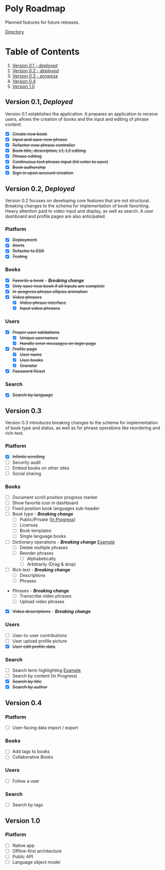 # Poly Roadmap

Planned features for future releases.

[Directory](https://github.com/wikitongues/poly#poly)

# Table of Contents
  1. [Version 0.1 - *deployed*](#version-01-deployed)
  1. [Version 0.2 - *deployed*](#version-02-deployed)
  1. [Version 0.3 - *progress*](#version--03)
  1. [Version 0.4](#version-04)
  1. [Version 1.0](#version-10)

## Version 0.1, *Deployed*

Version 0.1 establishes the application. It prepares an application to receive users, allows the creation of books and the input and editing of phrase content.
- [x] ~~Create new book~~
- [x] ~~Input and save new phrase~~
- [x] ~~Refactor new phrase controller~~
- [x] ~~Book title, description, L1, L2 editing~~
- [x] ~~Phrase editing~~
- [x] ~~Continuous text phrase input (hit enter to save)~~
- [x] ~~Book authorship~~
- [x] ~~Sign in upon account creation~~

## Version 0.2, *Deployed*

Version 0.2 focuses on developing core features that are not structural. Breaking changes to the schema for implementation of book favoriting. Heavy attention paid to video input and display, as well as search. A user dashboard and profile pages are also anticipated.

### Platform
- [x] ~~Deployment~~
- [x] ~~Alerts~~
- [x] ~~Refactor to ES6~~
- [x] ~~Testing~~

### Books
- [x] ~~Favorite a book~~ - ***Breaking change***
- [x] ~~Only save new book if all inputs are complete~~
- [x] ~~In-progress phrase ellipsis animation~~
- [x] ~~Video phrases~~
  - [x] ~~Video phrase interface~~
  - [x] ~~Input video phrases~~

### Users
- [x] ~~Proper user validations~~
  - [x] ~~Unique usernames~~
  - [x] ~~Handle error messages on login page~~
- [x] ~~Profile page~~
  - [x] ~~User name~~
  - [x] ~~User books~~
  - [x] ~~Gravatar~~
- [x] ~~Password Reset~~

### Search
- [x] ~~Search by language~~

## Version  0.3

Version 0.3 introduces breaking changes to the schema for implementation of book type and status, as well as for phrase operations like reordering and rich-text.

### Platform
- [x] ~~Infinite scrolling~~
- [ ] Security audit
- [ ] Embed books on other sites
- [ ] Social sharing

### Books
- [ ] Document scroll position progress marker
- [ ] Show favorite icon in dashboard
- [ ] Fixed position book languages sub-header
- [ ] Book type - ***Breaking change***
  - [ ] Public/Private ([In Progress](https://github.com/wikitongues/poly/tree/draft-books))
  - [ ] Licenses
  - [ ] Book templates
  - [ ] Single language books
- [ ] Dictionary operations - ***Breaking change*** [Example](https://facebook.github.io/draft-js/docs/overview.html#content)
  - [ ] Delete multiple phrases
  - [ ] Reorder phrases
    - [ ] Alphabetically
    - [ ] Arbitrarily (Drag & drop)
- [ ] Rich text - ***Breaking change***
  - [ ] Descriptions
  - [ ] Phrases
- Phrases - ***Breaking change***
  - [ ] Transcribe video phrases
  - [ ] Upload video phrases
- [x] ~~Video descriptions~~ - ***Breaking change***

### Users
- [ ] User-to-user contributions
- [ ] User upload profile picture
- [x] ~~User edit profile data~~

### Search
- [ ] Search term highlighting [Example](https://github.com/bvaughn/react-highlight-words)
- [ ] Search by content (In Progress)
- [x] ~~Search by title~~
- [x] ~~Search by author~~

## Version 0.4

### Platform
- [ ] User-facing data import / export

### Books
- [ ] Add tags to books
- [ ] Collaborative Books

### Users
- [ ] Follow a user

### Search
- [ ] Search by tags

## Version 1.0

### Platform
- [ ] Native app
- [ ] Offline-first architecture
- [ ] Public API
- [ ] Language object model

